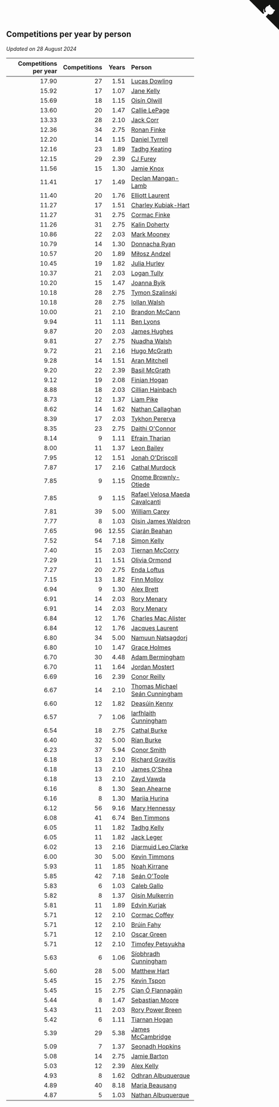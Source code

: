## Competitions per year by person

*Updated on 28 August 2024*

| Competitions per year | Competitions | Years | Person |
| ---: | ---: | ---: | :--- |
| 17.90 | 27 | 1.51 | [Lucas Dowling](https://www.worldcubeassociation.org/persons/2023DOWL01) |
| 15.92 | 17 | 1.07 | [Jane Kelly](https://www.worldcubeassociation.org/persons/2023KELL23) |
| 15.69 | 18 | 1.15 | [Oisín Olwill](https://www.worldcubeassociation.org/persons/2023OLWI01) |
| 13.60 | 20 | 1.47 | [Callie LePage](https://www.worldcubeassociation.org/persons/2023LEPA01) |
| 13.33 | 28 | 2.10 | [Jack Corr](https://www.worldcubeassociation.org/persons/2022CORR06) |
| 12.36 | 34 | 2.75 | [Ronan Finke](https://www.worldcubeassociation.org/persons/2021FINK02) |
| 12.20 | 14 | 1.15 | [Daniel Tyrrell](https://www.worldcubeassociation.org/persons/2023TYRR01) |
| 12.16 | 23 | 1.89 | [Tadhg Keating](https://www.worldcubeassociation.org/persons/2022KEAT02) |
| 12.15 | 29 | 2.39 | [CJ Furey](https://www.worldcubeassociation.org/persons/2022FURE01) |
| 11.56 | 15 | 1.30 | [Jamie Knox](https://www.worldcubeassociation.org/persons/2023KNOX02) |
| 11.41 | 17 | 1.49 | [Declan Mangan-Lamb](https://www.worldcubeassociation.org/persons/2023MANG02) |
| 11.40 | 20 | 1.76 | [Elliott Laurent](https://www.worldcubeassociation.org/persons/2022LAUR09) |
| 11.27 | 17 | 1.51 | [Charley Kubiak-Hart](https://www.worldcubeassociation.org/persons/2023KUBI01) |
| 11.27 | 31 | 2.75 | [Cormac Finke](https://www.worldcubeassociation.org/persons/2021FINK01) |
| 11.26 | 31 | 2.75 | [Kalin Doherty](https://www.worldcubeassociation.org/persons/2021DOHE02) |
| 10.86 | 22 | 2.03 | [Mark Mooney](https://www.worldcubeassociation.org/persons/2022MOON08) |
| 10.79 | 14 | 1.30 | [Donnacha Ryan](https://www.worldcubeassociation.org/persons/2023RYAN04) |
| 10.57 | 20 | 1.89 | [Miłosz Andzel](https://www.worldcubeassociation.org/persons/2022ANDZ01) |
| 10.45 | 19 | 1.82 | [Julia Hurley](https://www.worldcubeassociation.org/persons/2022HURL02) |
| 10.37 | 21 | 2.03 | [Logan Tully](https://www.worldcubeassociation.org/persons/2022TULL02) |
| 10.20 | 15 | 1.47 | [Joanna Byik](https://www.worldcubeassociation.org/persons/2023BYIK01) |
| 10.18 | 28 | 2.75 | [Tymon Szalinski](https://www.worldcubeassociation.org/persons/2021SZAL01) |
| 10.18 | 28 | 2.75 | [Iollan Walsh](https://www.worldcubeassociation.org/persons/2021WALS03) |
| 10.00 | 21 | 2.10 | [Brandon McCann](https://www.worldcubeassociation.org/persons/2022MCCA04) |
| 9.94 | 11 | 1.11 | [Ben Lyons](https://www.worldcubeassociation.org/persons/2023LYON02) |
| 9.87 | 20 | 2.03 | [James Hughes](https://www.worldcubeassociation.org/persons/2022HUGH08) |
| 9.81 | 27 | 2.75 | [Nuadha Walsh](https://www.worldcubeassociation.org/persons/2021WALS04) |
| 9.72 | 21 | 2.16 | [Hugo McGrath](https://www.worldcubeassociation.org/persons/2022MCGR02) |
| 9.28 | 14 | 1.51 | [Aran Mitchell](https://www.worldcubeassociation.org/persons/2023MITC04) |
| 9.20 | 22 | 2.39 | [Basil McGrath](https://www.worldcubeassociation.org/persons/2022MCGR01) |
| 9.12 | 19 | 2.08 | [Finian Hogan](https://www.worldcubeassociation.org/persons/2022HOGA01) |
| 8.88 | 18 | 2.03 | [Cillian Hainbach](https://www.worldcubeassociation.org/persons/2022HAIN04) |
| 8.73 | 12 | 1.37 | [Liam Pike](https://www.worldcubeassociation.org/persons/2023PIKE03) |
| 8.62 | 14 | 1.62 | [Nathan Callaghan](https://www.worldcubeassociation.org/persons/2023CALL01) |
| 8.39 | 17 | 2.03 | [Tykhon Pererva](https://www.worldcubeassociation.org/persons/2022PERE32) |
| 8.35 | 23 | 2.75 | [Daithi O'Connor](https://www.worldcubeassociation.org/persons/2021OCON01) |
| 8.14 | 9 | 1.11 | [Efrain Tharian](https://www.worldcubeassociation.org/persons/2023THAR03) |
| 8.00 | 11 | 1.37 | [Leon Bailey](https://www.worldcubeassociation.org/persons/2023BAIL04) |
| 7.95 | 12 | 1.51 | [Jonah O'Driscoll](https://www.worldcubeassociation.org/persons/2023ODRI01) |
| 7.87 | 17 | 2.16 | [Cathal Murdock](https://www.worldcubeassociation.org/persons/2022MURD01) |
| 7.85 | 9 | 1.15 | [Onome Brownly-Otiede](https://www.worldcubeassociation.org/persons/2023BROW36) |
| 7.85 | 9 | 1.15 | [Rafael Velosa Maeda Cavalcanti](https://www.worldcubeassociation.org/persons/2023CAVA03) |
| 7.81 | 39 | 5.00 | [William Carey](https://www.worldcubeassociation.org/persons/2019CARE02) |
| 7.77 | 8 | 1.03 | [Oisin James Waldron](https://www.worldcubeassociation.org/persons/2023WALD04) |
| 7.65 | 96 | 12.55 | [Ciarán Beahan](https://www.worldcubeassociation.org/persons/2012BEAH01) |
| 7.52 | 54 | 7.18 | [Simon Kelly](https://www.worldcubeassociation.org/persons/2017KELL08) |
| 7.40 | 15 | 2.03 | [Tiernan McCorry](https://www.worldcubeassociation.org/persons/2022MCCO09) |
| 7.29 | 11 | 1.51 | [Olivia Ormond](https://www.worldcubeassociation.org/persons/2023ORMO02) |
| 7.27 | 20 | 2.75 | [Enda Loftus](https://www.worldcubeassociation.org/persons/2021LOFT01) |
| 7.15 | 13 | 1.82 | [Finn Molloy](https://www.worldcubeassociation.org/persons/2022MOLL03) |
| 6.94 | 9 | 1.30 | [Alex Brett](https://www.worldcubeassociation.org/persons/2023BRET04) |
| 6.91 | 14 | 2.03 | [Rory Menary](https://www.worldcubeassociation.org/persons/2022MENA01) |
| 6.91 | 14 | 2.03 | [Rory Menary](https://www.worldcubeassociation.org/persons/2022MENA01) |
| 6.84 | 12 | 1.76 | [Charles Mac Alister](https://www.worldcubeassociation.org/persons/2022ALIS02) |
| 6.84 | 12 | 1.76 | [Jacques Laurent](https://www.worldcubeassociation.org/persons/2022LAUR10) |
| 6.80 | 34 | 5.00 | [Namuun Natsagdorj](https://www.worldcubeassociation.org/persons/2019NATS02) |
| 6.80 | 10 | 1.47 | [Grace Holmes](https://www.worldcubeassociation.org/persons/2023HOLM04) |
| 6.70 | 30 | 4.48 | [Adam Bermingham](https://www.worldcubeassociation.org/persons/2020BERM02) |
| 6.70 | 11 | 1.64 | [Jordan Mostert](https://www.worldcubeassociation.org/persons/2023MOST01) |
| 6.69 | 16 | 2.39 | [Conor Reilly](https://www.worldcubeassociation.org/persons/2022REIL01) |
| 6.67 | 14 | 2.10 | [Thomas Michael Seán Cunningham](https://www.worldcubeassociation.org/persons/2022CUNN04) |
| 6.60 | 12 | 1.82 | [Deasúin Kenny](https://www.worldcubeassociation.org/persons/2022KENN12) |
| 6.57 | 7 | 1.06 | [Iarfhlaith Cunningham](https://www.worldcubeassociation.org/persons/2023CUNN03) |
| 6.54 | 18 | 2.75 | [Cathal Burke](https://www.worldcubeassociation.org/persons/2021BURK03) |
| 6.40 | 32 | 5.00 | [Rían Burke](https://www.worldcubeassociation.org/persons/2019BURK05) |
| 6.23 | 37 | 5.94 | [Conor Smith](https://www.worldcubeassociation.org/persons/2018SMIT37) |
| 6.18 | 13 | 2.10 | [Richard Gravitis](https://www.worldcubeassociation.org/persons/2022GRAV01) |
| 6.18 | 13 | 2.10 | [James O'Shea](https://www.worldcubeassociation.org/persons/2022OSHE01) |
| 6.18 | 13 | 2.10 | [Zayd Vawda](https://www.worldcubeassociation.org/persons/2022VAWD01) |
| 6.16 | 8 | 1.30 | [Sean Ahearne](https://www.worldcubeassociation.org/persons/2023AHEA01) |
| 6.16 | 8 | 1.30 | [Mariia Hurina](https://www.worldcubeassociation.org/persons/2023HURI01) |
| 6.12 | 56 | 9.16 | [Mary Hennessy](https://www.worldcubeassociation.org/persons/2015HENN02) |
| 6.08 | 41 | 6.74 | [Ben Timmons](https://www.worldcubeassociation.org/persons/2017TIMM01) |
| 6.05 | 11 | 1.82 | [Tadhg Kelly](https://www.worldcubeassociation.org/persons/2022KELL21) |
| 6.05 | 11 | 1.82 | [Jack Leger](https://www.worldcubeassociation.org/persons/2022LEGE01) |
| 6.02 | 13 | 2.16 | [Diarmuid Leo Clarke](https://www.worldcubeassociation.org/persons/2022CLAR14) |
| 6.00 | 30 | 5.00 | [Kevin Timmons](https://www.worldcubeassociation.org/persons/2019TIMM01) |
| 5.93 | 11 | 1.85 | [Noah Kirrane](https://www.worldcubeassociation.org/persons/2022KIRR02) |
| 5.85 | 42 | 7.18 | [Seán O'Toole](https://www.worldcubeassociation.org/persons/2017OTOO03) |
| 5.83 | 6 | 1.03 | [Caleb Gallo](https://www.worldcubeassociation.org/persons/2023GALL25) |
| 5.82 | 8 | 1.37 | [Oisín Mulkerrin](https://www.worldcubeassociation.org/persons/2023MULK01) |
| 5.81 | 11 | 1.89 | [Edvin Kurjak](https://www.worldcubeassociation.org/persons/2022KURJ01) |
| 5.71 | 12 | 2.10 | [Cormac Coffey](https://www.worldcubeassociation.org/persons/2022COFF01) |
| 5.71 | 12 | 2.10 | [Brúin Fahy](https://www.worldcubeassociation.org/persons/2022FAHY01) |
| 5.71 | 12 | 2.10 | [Oscar Green](https://www.worldcubeassociation.org/persons/2022GREE14) |
| 5.71 | 12 | 2.10 | [Timofey Petsyukha](https://www.worldcubeassociation.org/persons/2022PETS02) |
| 5.63 | 6 | 1.06 | [Síobhradh Cunningham](https://www.worldcubeassociation.org/persons/2023CUNN04) |
| 5.60 | 28 | 5.00 | [Matthew Hart](https://www.worldcubeassociation.org/persons/2019HART11) |
| 5.45 | 15 | 2.75 | [Kevin Tspon](https://www.worldcubeassociation.org/persons/2021TSPO01) |
| 5.45 | 15 | 2.75 | [Cian Ó Flannagáin](https://www.worldcubeassociation.org/persons/2021OFLA01) |
| 5.44 | 8 | 1.47 | [Sebastian Moore](https://www.worldcubeassociation.org/persons/2023MOOR03) |
| 5.43 | 11 | 2.03 | [Rory Power Breen](https://www.worldcubeassociation.org/persons/2022BREE02) |
| 5.42 | 6 | 1.11 | [Tiarnan Hogan](https://www.worldcubeassociation.org/persons/2023HOGA04) |
| 5.39 | 29 | 5.38 | [James McCambridge](https://www.worldcubeassociation.org/persons/2019MCCA09) |
| 5.09 | 7 | 1.37 | [Seonadh Hopkins](https://www.worldcubeassociation.org/persons/2023HOPK01) |
| 5.08 | 14 | 2.75 | [Jamie Barton](https://www.worldcubeassociation.org/persons/2021BART03) |
| 5.03 | 12 | 2.39 | [Alex Kelly](https://www.worldcubeassociation.org/persons/2022KELL03) |
| 4.93 | 8 | 1.62 | [Odhran Albuquerque](https://www.worldcubeassociation.org/persons/2023ALBU01) |
| 4.89 | 40 | 8.18 | [Maria Beausang](https://www.worldcubeassociation.org/persons/2016BEAU03) |
| 4.87 | 5 | 1.03 | [Nathan Albuquerque](https://www.worldcubeassociation.org/persons/2023ALBU04) |


<a href="https://github.com/simonkellly/wca_statistics_ireland" class="github-corner" aria-label="View source on Github"><svg width="80" height="80" viewBox="0 0 250 250" style="fill:#151513; color:#fff; position: absolute; top: 0; border: 0; right: 0;" aria-hidden="true"><path d="M0,0 L115,115 L130,115 L142,142 L250,250 L250,0 Z"></path><path d="M128.3,109.0 C113.8,99.7 119.0,89.6 119.0,89.6 C122.0,82.7 120.5,78.6 120.5,78.6 C119.2,72.0 123.4,76.3 123.4,76.3 C127.3,80.9 125.5,87.3 125.5,87.3 C122.9,97.6 130.6,101.9 134.4,103.2" fill="currentColor" style="transform-origin: 130px 106px;" class="octo-arm"></path><path d="M115.0,115.0 C114.9,115.1 118.7,116.5 119.8,115.4 L133.7,101.6 C136.9,99.2 139.9,98.4 142.2,98.6 C133.8,88.0 127.5,74.4 143.8,58.0 C148.5,53.4 154.0,51.2 159.7,51.0 C160.3,49.4 163.2,43.6 171.4,40.1 C171.4,40.1 176.1,42.5 178.8,56.2 C183.1,58.6 187.2,61.8 190.9,65.4 C194.5,69.0 197.7,73.2 200.1,77.6 C213.8,80.2 216.3,84.9 216.3,84.9 C212.7,93.1 206.9,96.0 205.4,96.6 C205.1,102.4 203.0,107.8 198.3,112.5 C181.9,128.9 168.3,122.5 157.7,114.1 C157.9,116.9 156.7,120.9 152.7,124.9 L141.0,136.5 C139.8,137.7 141.6,141.9 141.8,141.8 Z" fill="currentColor" class="octo-body"></path></svg></a><style>.github-corner:hover .octo-arm{animation:octocat-wave 560ms ease-in-out}@keyframes octocat-wave{0%,100%{transform:rotate(0)}20%,60%{transform:rotate(-25deg)}40%,80%{transform:rotate(10deg)}}@media (max-width:500px){.github-corner:hover .octo-arm{animation:none}.github-corner .octo-arm{animation:octocat-wave 560ms ease-in-out}}</style>
